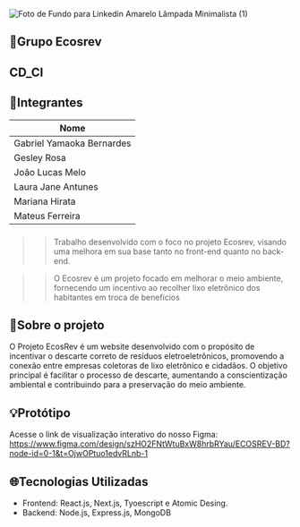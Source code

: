 ![Foto de Fundo para Linkedin Amarelo Lâmpada Minimalista (1)](https://github.com/Ecosrev/ecosrevMongo/assets/126609101/5f7ca8a9-9032-4ae4-9ca8-96eb2b656ffb)

## 🍃Grupo Ecosrev

## CD_CI

## 👤Integrantes

| Nome                      |
| ------------------------- |
| Gabriel Yamaoka Bernardes |
| Gesley Rosa               |
| João Lucas Melo           |
| Laura Jane Antunes        |
| Mariana Hirata            |
| Mateus Ferreira           |

###

> > Trabalho desenvolvido com o foco no projeto Ecosrev, visando uma melhora em sua base tanto no front-end quanto no back-end.

> > O Ecosrev é um projeto focado em melhorar o meio ambiente, fornecendo um incentivo ao recolher lixo eletrônico dos habitantes em troca de benefícios

###

## 📃Sobre o projeto

O Projeto EcosRev é um website desenvolvido com o propósito de incentivar o descarte correto de resíduos eletroeletrônicos, promovendo a conexão entre empresas coletoras de lixo eletrônico e cidadãos. O objetivo principal é facilitar o processo de descarte, aumentando a conscientização ambiental e contribuindo para a preservação do meio ambiente.

## 💡Protótipo

Acesse o link de visualização interativo do nosso Figma: https://www.figma.com/design/szHO2FNtWtuBxW8hrbRYau/ECOSREV-BD?node-id=0-1&t=OjwOPtuo1edvRLnb-1

## 🌐Tecnologias Utilizadas

- Frontend: React.js, Next.js, Tyoescript e Atomic Desing.
- Backend: Node.js, Express.js, MongoDB
